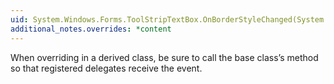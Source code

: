 ```yaml
---
uid: System.Windows.Forms.ToolStripTextBox.OnBorderStyleChanged(System.EventArgs)
additional_notes.overrides: *content
---
```


<p>When overriding <xref href="System.Windows.Forms.ToolStripTextBox.OnBorderStyleChanged(System.EventArgs)"></xref> in a derived class, be sure to call the base class’s <xref href="System.Windows.Forms.ToolStripTextBox.OnBorderStyleChanged(System.EventArgs)"></xref> method so that registered delegates receive the event.</p>


